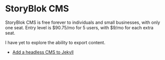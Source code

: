 # StoryBlok CMS

StoryBlok CMS is free forever to individuals and small businesses, with only
one seat. Entry level is $90.75/mo for 5 users, with $9/mo for each extra seat.

I have yet to explore the ability to export content.

* [Add a headless CMS to Jekyll]

[Add a headless CMS to Jekyll]: https://www.storyblok.com/tp/headless-cms-jekyll
